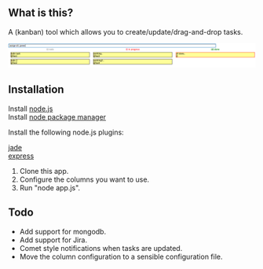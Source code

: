 What is this?
---------------

A (kanban) tool which allows you to create/update/drag-and-drop tasks. 

![preview](http://github.com/janneri/KanbanBoard/raw/master/kanban.png)

Installation
------------

Install [node.js](http://nodejs.org/)  
Install [node package manager](http://npmjs.org/) 

Install the following node.js plugins:

[jade](http://jade-lang.com/)  
[express](http://expressjs.com/)

1. Clone this app. 
2. Configure the columns you want to use. 
3. Run "node app.js".

Todo
------------

* Add support for mongodb.
* Add support for Jira.
* Comet style notifications when tasks are updated.
* Move the column configuration to a sensible configuration file.